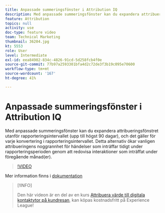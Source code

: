 ```yaml
---
title: Anpassade summeringsfönster i Attribution IQ
description: Med anpassade summeringsfönster kan du expandera attribueringsfönstret utanför rapporteringsintervallet (upp till högst 90 dagar), och det gäller för varje konvertering i rapporteringsintervallet. Detta alternativ ökar vanligen attribueringens noggrannhet för händelser som inträffar tidigt under rapporteringsperioden genom att redovisa interaktioner som inträffat under föregående månad(er).
feature: Attribution
topics: null
activity: use
doc-type: feature video
team: Technical Marketing
thumbnail: 36204.jpg
kt: 5553
role: User
level: Intermediate
exl-id: eea84902-834c-4826-91cd-5d258fcb4f0e
source-git-commit: 77b97a2593301bfa4d2c72de3f3b19c095e70600
workflow-type: tm+mt
source-wordcount: '167'
ht-degree: 41%

---
```


# Anpassade summeringsfönster i Attribution IQ

Med anpassade summeringsfönster kan du expandera attribueringsfönstret utanför rapporteringsintervallet (upp till högst 90 dagar), och det gäller för varje konvertering i rapporteringsintervallet. Detta alternativ ökar vanligen attribueringens noggrannhet för händelser som inträffar tidigt under rapporteringsperioden genom att redovisa interaktioner som inträffat under föregående månad(er).

>[!VIDEO](https://video.tv.adobe.com/v/36204/?quality=12&learn=on)

Mer information finns i [dokumentation](https://experienceleague.adobe.com/docs/analytics/analyze/analysis-workspace/attribution/models.html#lookback-windows)

>[!INFO]
>
> Den här videon är en del av en kurs [Attribuera värde till digitala kontaktytor på kundresan](https://experienceleague.adobe.com/?recommended=Analytics-U-1-2020.2), kan köpas kostnadsfritt på Experience League!
